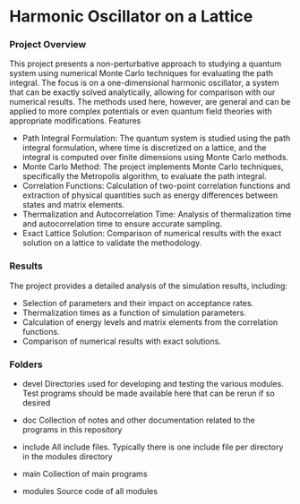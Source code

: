 # Harmonic Oscillator on a Lattice
### Project Overview

This project presents a non-perturbative approach to studying a quantum system using numerical Monte Carlo techniques for evaluating the path integral. The focus is on a one-dimensional harmonic oscillator, a system that can be exactly solved analytically, allowing for comparison with our numerical results. The methods used here, however, are general and can be applied to more complex potentials or even quantum field theories with appropriate modifications.
Features

   - Path Integral Formulation: The quantum system is studied using the path integral formulation, where time is discretized on a lattice, and the integral is computed over finite dimensions using Monte Carlo methods.
   - Monte Carlo Method: The project implements Monte Carlo techniques, specifically the Metropolis algorithm, to evaluate the path integral.
   - Correlation Functions: Calculation of two-point correlation functions and extraction of physical quantities such as energy differences between states and matrix elements.
   - Thermalization and Autocorrelation Time: Analysis of thermalization time and autocorrelation time to ensure accurate sampling.
   - Exact Lattice Solution: Comparison of numerical results with the exact solution on a lattice to validate the methodology.

### Results

The project provides a detailed analysis of the simulation results, including:

   - Selection of parameters and their impact on acceptance rates.
   - Thermalization times as a function of simulation parameters.
   - Calculation of energy levels and matrix elements from the correlation functions.
   - Comparison of numerical results with exact solutions.

### Folders

- devel            Directories used for developing and testing the various 
                 modules. Test programs should be made available here that 
                 can be rerun if so desired

- doc              Collection of notes and other documentation related to the
                 programs in this repository 

- include          All include files. Typically there is one include file
                 per directory in the modules directory

- main             Collection of main programs

- modules          Source code of all modules 
